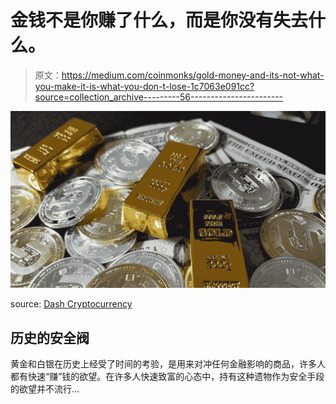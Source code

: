 # 金钱不是你赚了什么，而是你没有失去什么。

> 原文：<https://medium.com/coinmonks/gold-money-and-its-not-what-you-make-it-is-what-you-don-t-lose-1c7063e091cc?source=collection_archive---------56----------------------->

![](img/971b31849d7cc7b6b4cf77d4d11a1acc.png)

source: [Dash Cryptocurrency](https://unsplash.com/@dashpay)

## 历史的安全阀

黄金和白银在历史上经受了时间的考验，是用来对冲任何金融影响的商品，许多人都有快速“赚”钱的欲望。在许多人快速致富的心态中，持有这种遗物作为安全手段的欲望并不流行…